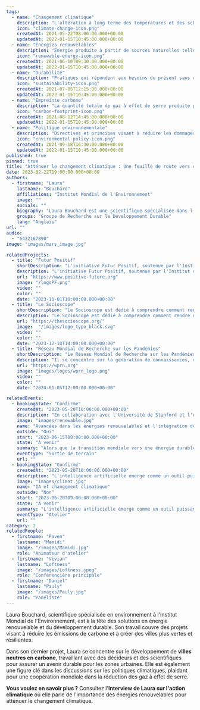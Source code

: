 ```yaml
---
tags:
  - name: "Changement climatique"
    description: "L'altération à long terme des températures et des schémas météorologiques habituels d'une région."
    icon: "climate-change-icon.png"
    createdAt: 2021-05-22T08:00:00.000+00:00
    updatedAt: 2022-01-15T10:45:00.000+00:00
  - name: "Énergies renouvelables"
    description: "Énergie produite à partir de sources naturelles telles que la lumière du soleil, le vent et l'eau."
    icon: "renewable-energy-icon.png"
    createdAt: 2021-06-10T09:30:00.000+00:00
    updatedAt: 2022-01-15T10:45:00.000+00:00
  - name: "Durabilité"
    description: "Pratiques qui répondent aux besoins du présent sans compromettre la capacité des générations futures à répondre aux leurs."
    icon: "sustainability-icon.png"
    createdAt: 2021-07-05T12:15:00.000+00:00
    updatedAt: 2022-01-15T10:45:00.000+00:00
  - name: "Empreinte carbone"
    description: "La quantité totale de gaz à effet de serre produite par les activités humaines, mesurée en équivalents dioxyde de carbone."
    icon: "carbon-footprint-icon.png"
    createdAt: 2021-08-12T14:45:00.000+00:00
    updatedAt: 2022-01-15T10:45:00.000+00:00
  - name: "Politique environnementale"
    description: "Directives et principes visant à réduire les dommages environnementaux et à promouvoir la durabilité."
    icon: "environmental-policy-icon.png"
    createdAt: 2021-09-18T16:30:00.000+00:00
    updatedAt: 2022-01-15T10:45:00.000+00:00
published: true
pinned: true
title: "Atténuer le changement climatique : Une feuille de route vers un avenir durable"
date: 2023-02-22T19:00:00.000+00:00
authors:
  - firstname: "Laura"
    lastname: "Bouchard"
    affiliations: "Institut Mondial de l'Environnement"
    image: ""
    socials: ""
    biography: "Laura Bouchard est une scientifique spécialisée dans l'environnement, se concentrant sur l'atténuation du changement climatique et les solutions d'énergie renouvelable."
    groups: "Groupe de Recherche sur le Développement Durable"
    lang: "Anglais"
url: ""
audio:
  - "5432167890"
image: "images/mars_image.jpg"

relatedProjects:
  - title: "Futur Positif"
    shortDescription: "L'initiative Futur Positif, soutenue par l'Institut d'études avancées de Paris et la Fondation 2100"
    description: "L'initiative Futur Positif, soutenue par l'Institut d'études avancées de Paris et la Fondation 2100, vise à faire connaître les travaux de prospective."
    url: "https://www.positive-future.org"
    image: "/logoPF.png"
    video: ""
    color: ""
    date: "2023-11-01T10:00:00.000+00:00"
  - title: "Le Socioscope"
    shortDescription: "Le Socioscope est dédié à comprendre comment rendre notre monde plus durable, en particulier en ce qui concerne l'alimentation."
    description: "Le Socioscope est dédié à comprendre comment rendre notre monde plus durable, en particulier en ce qui concerne l'alimentation."
    url: "https://thesocioscope.org/"
    image:  "/images/logo_typo_black.svg"
    video: ""
    color: ""
    date: "2023-12-10T14:00:00.000+00:00"
  - title: "Réseau Mondial de Recherche sur les Pandémies"
    shortDescription: "Le Réseau Mondial de Recherche sur les Pandémies (WPRN) se consacre à faciliter la collaboration internationale en matière de recherche sur les pandémies."
    description: "Il se concentre sur la génération de connaissances, de données et d'outils qui peuvent être partagés entre les nations pour mieux comprendre et combattre les pandémies. Grâce à des partenariats avec des institutions comme l'Institut d'Études Avancées de Paris (Paris IAS), le WPRN réunit des experts pour relever les défis complexes posés par les crises sanitaires mondiales."
    url: "https://wprn.org"
    image: "images/logos/wprn_logo.png"
    video: ""
    color: ""
    date: "2024-01-05T12:00:00.000+00:00"

relatedEvents:
  - bookingState: "Confirmé"
    createdAt: "2023-05-20T10:00:00.000+00:00"
    description: "En collaboration avec l'Université de Stanford et l'Agence Internationale de l'Énergie"
    image: "images/renewable.jpg"
    name: "Avancées dans les énergies renouvelables et l'intégration de l'IA"
    outside: "Oui"
    start: "2023-06-15T08:00:00.000+00:00"
    state: "À venir"
    summary: "Alors que la transition mondiale vers une énergie durable se poursuit, l'intelligence artificielle joue un rôle crucial dans l'optimisation des systèmes d'énergie renouvelable."
    eventType: "Sortie de terrain"
    url: ""
  - bookingState: "Confirmé"
    createdAt: "2023-05-20T10:00:00.000+00:00"
    description: "L'intelligence artificielle émerge comme un outil puissant dans la lutte contre le changement climatique."
    image: "images/climat.jpg"
    name: "IA et changement climatique"
    outside: "Non"
    start: "2023-06-20T09:00:00.000+00:00"
    state: "À venir"
    summary: "L'intelligence artificielle émerge comme un outil puissant dans la lutte contre le changement climatique."
    eventType: "Atelier"
    url: ""
category: 2
relatedPeople:
  - firstname: "Paven"
    lastname: "Mamidi"
    image: "/images/Mamidi.jpg"
    role: "Animateur d'atelier"
  - firstname: "Vivian"
    lastname: "Loftness"
    image: "/images/Loftness.jpeg"
    role: "Conférencière principale"
  - firstname: "Daniel"
    lastname: "Pauly"
    image: "/images/Pauly.jpg"
    role: "Panéliste"
---
```


Laura Bouchard, scientifique spécialisée en environnement à l'Institut Mondial de l'Environnement, est à la tête des solutions en énergie renouvelable et du développement durable. Son travail couvre des projets visant à réduire les émissions de carbone et à créer des villes plus vertes et résilientes.

Dans son dernier projet, Laura se concentre sur le développement de **villes neutres en carbone**, travaillant avec des décideurs et des scientifiques pour assurer un avenir durable pour les zones urbaines. Elle est également une figure clé dans les discussions sur les politiques climatiques, plaidant pour une coopération mondiale dans la réduction des gaz à effet de serre.

**Vous voulez en savoir plus ?** Consultez l'**interview de Laura sur l'action climatique** où elle parle de l'importance des énergies renouvelables pour atténuer le changement climatique.
